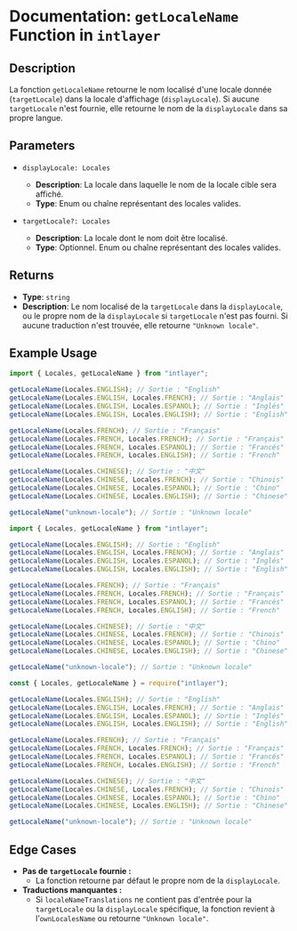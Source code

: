 # Documentation: `getLocaleName` Function in `intlayer`

## Description

La fonction `getLocaleName` retourne le nom localisé d'une locale donnée (`targetLocale`) dans la locale d'affichage (`displayLocale`). Si aucune `targetLocale` n'est fournie, elle retourne le nom de la `displayLocale` dans sa propre langue.

## Parameters

- `displayLocale: Locales`

  - **Description**: La locale dans laquelle le nom de la locale cible sera affiché.
  - **Type**: Enum ou chaîne représentant des locales valides.

- `targetLocale?: Locales`
  - **Description**: La locale dont le nom doit être localisé.
  - **Type**: Optionnel. Enum ou chaîne représentant des locales valides.

## Returns

- **Type**: `string`
- **Description**: Le nom localisé de la `targetLocale` dans la `displayLocale`, ou le propre nom de la `displayLocale` si `targetLocale` n'est pas fourni. Si aucune traduction n'est trouvée, elle retourne `"Unknown locale"`.

## Example Usage

```typescript codeFormat="typescript"
import { Locales, getLocaleName } from "intlayer";

getLocaleName(Locales.ENGLISH); // Sortie : "English"
getLocaleName(Locales.ENGLISH, Locales.FRENCH); // Sortie : "Anglais"
getLocaleName(Locales.ENGLISH, Locales.ESPANOL); // Sortie : "Inglés"
getLocaleName(Locales.ENGLISH, Locales.ENGLISH); // Sortie : "English"

getLocaleName(Locales.FRENCH); // Sortie : "Français"
getLocaleName(Locales.FRENCH, Locales.FRENCH); // Sortie : "Français"
getLocaleName(Locales.FRENCH, Locales.ESPANOL); // Sortie : "Francés"
getLocaleName(Locales.FRENCH, Locales.ENGLISH); // Sortie : "French"

getLocaleName(Locales.CHINESE); // Sortie : "中文"
getLocaleName(Locales.CHINESE, Locales.FRENCH); // Sortie : "Chinois"
getLocaleName(Locales.CHINESE, Locales.ESPANOL); // Sortie : "Chino"
getLocaleName(Locales.CHINESE, Locales.ENGLISH); // Sortie : "Chinese"

getLocaleName("unknown-locale"); // Sortie : "Unknown locale"
```

```javascript codeFormat="esm"
import { Locales, getLocaleName } from "intlayer";

getLocaleName(Locales.ENGLISH); // Sortie : "English"
getLocaleName(Locales.ENGLISH, Locales.FRENCH); // Sortie : "Anglais"
getLocaleName(Locales.ENGLISH, Locales.ESPANOL); // Sortie : "Inglés"
getLocaleName(Locales.ENGLISH, Locales.ENGLISH); // Sortie : "English"

getLocaleName(Locales.FRENCH); // Sortie : "Français"
getLocaleName(Locales.FRENCH, Locales.FRENCH); // Sortie : "Français"
getLocaleName(Locales.FRENCH, Locales.ESPANOL); // Sortie : "Francés"
getLocaleName(Locales.FRENCH, Locales.ENGLISH); // Sortie : "French"

getLocaleName(Locales.CHINESE); // Sortie : "中文"
getLocaleName(Locales.CHINESE, Locales.FRENCH); // Sortie : "Chinois"
getLocaleName(Locales.CHINESE, Locales.ESPANOL); // Sortie : "Chino"
getLocaleName(Locales.CHINESE, Locales.ENGLISH); // Sortie : "Chinese"

getLocaleName("unknown-locale"); // Sortie : "Unknown locale"
```

```javascript codeFormat="commonjs"
const { Locales, getLocaleName } = require("intlayer");

getLocaleName(Locales.ENGLISH); // Sortie : "English"
getLocaleName(Locales.ENGLISH, Locales.FRENCH); // Sortie : "Anglais"
getLocaleName(Locales.ENGLISH, Locales.ESPANOL); // Sortie : "Inglés"
getLocaleName(Locales.ENGLISH, Locales.ENGLISH); // Sortie : "English"

getLocaleName(Locales.FRENCH); // Sortie : "Français"
getLocaleName(Locales.FRENCH, Locales.FRENCH); // Sortie : "Français"
getLocaleName(Locales.FRENCH, Locales.ESPANOL); // Sortie : "Francés"
getLocaleName(Locales.FRENCH, Locales.ENGLISH); // Sortie : "French"

getLocaleName(Locales.CHINESE); // Sortie : "中文"
getLocaleName(Locales.CHINESE, Locales.FRENCH); // Sortie : "Chinois"
getLocaleName(Locales.CHINESE, Locales.ESPANOL); // Sortie : "Chino"
getLocaleName(Locales.CHINESE, Locales.ENGLISH); // Sortie : "Chinese"

getLocaleName("unknown-locale"); // Sortie : "Unknown locale"
```

## Edge Cases

- **Pas de `targetLocale` fournie :**
  - La fonction retourne par défaut le propre nom de la `displayLocale`.
- **Traductions manquantes :**
  - Si `localeNameTranslations` ne contient pas d'entrée pour la `targetLocale` ou la `displayLocale` spécifique, la fonction revient à l’`ownLocalesName` ou retourne `"Unknown locale"`.
